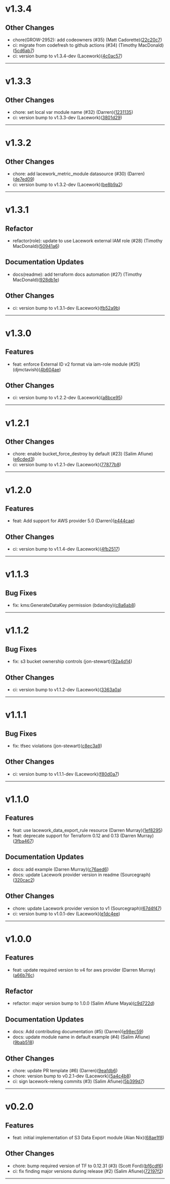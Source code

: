 # v1.3.4

## Other Changes
* chore(GROW-2952): add codeowners (#35) (Matt Cadorette)([22c20c7](https://github.com/lacework/terraform-aws-s3-data-export/commit/22c20c76ec3c26e3d1c53b48a398d32e142a9b5c))
* ci: migrate from codefresh to github actions (#34) (Timothy MacDonald)([5cd6ab7](https://github.com/lacework/terraform-aws-s3-data-export/commit/5cd6ab765103bb38c8dc5309f031f0198846c12d))
* ci: version bump to v1.3.4-dev (Lacework)([4c0ac57](https://github.com/lacework/terraform-aws-s3-data-export/commit/4c0ac573d639ab4b60781215821759adcdc24336))
---
# v1.3.3

## Other Changes
* chore: set local var module name (#32) (Darren)([1231135](https://github.com/lacework/terraform-aws-s3-data-export/commit/12311359ed8c2605a3b657c8a64731a70ea72e8a))
* ci: version bump to v1.3.3-dev (Lacework)([3801d29](https://github.com/lacework/terraform-aws-s3-data-export/commit/3801d29cccf7947d35c6e32990c99e19aaed8370))
---
# v1.3.2

## Other Changes
* chore: add lacework_metric_module datasource (#30) (Darren)([de7ed09](https://github.com/lacework/terraform-aws-s3-data-export/commit/de7ed096510faae7154903785648a7eaf4a8e1a2))
* ci: version bump to v1.3.2-dev (Lacework)([be8b9a2](https://github.com/lacework/terraform-aws-s3-data-export/commit/be8b9a2c360b770f8d44ef0622f421c75155117d))
---
# v1.3.1

## Refactor
* refactor(role): update to use Lacework external IAM role (#28) (Timothy MacDonald)([50941a6](https://github.com/lacework/terraform-aws-s3-data-export/commit/50941a618b8513441a9b243aa183de2e4b5e3a85))
## Documentation Updates
* docs(readme): add terraform docs automation (#27) (Timothy MacDonald)([928db1e](https://github.com/lacework/terraform-aws-s3-data-export/commit/928db1ebfe101211c6dfee9b4053a94c1d1fb73e))
## Other Changes
* ci: version bump to v1.3.1-dev (Lacework)([fb52a9b](https://github.com/lacework/terraform-aws-s3-data-export/commit/fb52a9be5081144b1b5b08d09eba3f4778d077e0))
---
# v1.3.0

## Features
* feat: enforce External ID v2 format via iam-role module (#25) (djmctavish)([4b604ae](https://github.com/lacework/terraform-aws-s3-data-export/commit/4b604ae195b281638f90868099fd43b4d2ff632e))
## Other Changes
* ci: version bump to v1.2.2-dev (Lacework)([a8bce95](https://github.com/lacework/terraform-aws-s3-data-export/commit/a8bce95307cb23bbe63b8f89e8935c1488dca0cc))
---
# v1.2.1

## Other Changes
* chore: enable bucket_force_destroy by default (#23) (Salim Afiune)([e6cded3](https://github.com/lacework/terraform-aws-s3-data-export/commit/e6cded3a3e2bb46e9d317b1c8c5c6d6ae4c41ab2))
* ci: version bump to v1.2.1-dev (Lacework)([77877b8](https://github.com/lacework/terraform-aws-s3-data-export/commit/77877b8ce31e0074404b06e05c7cf7cdfff184cc))
---
# v1.2.0

## Features
* feat: Add support for AWS provider 5.0 (Darren)([e444cae](https://github.com/lacework/terraform-aws-s3-data-export/commit/e444caecfb1283b574cf5a8cdb80d02696b53cc2))
## Other Changes
* ci: version bump to v1.1.4-dev (Lacework)([4fb2517](https://github.com/lacework/terraform-aws-s3-data-export/commit/4fb2517f9d839a1312063fefbd0d1b06ab8080fa))
---
# v1.1.3

## Bug Fixes
* fix: kms:GenerateDataKey permission (bdandoy)([c8a6ab8](https://github.com/lacework/terraform-aws-s3-data-export/commit/c8a6ab855e2a12ee6457b4f8acad2b15c26ee50d))
---
# v1.1.2

## Bug Fixes
* fix: s3 bucket ownership controls (jon-stewart)([92a4d14](https://github.com/lacework/terraform-aws-s3-data-export/commit/92a4d14b9781c33e84726fc1c6df96e07ce43769))
## Other Changes
* ci: version bump to v1.1.2-dev (Lacework)([3363a0a](https://github.com/lacework/terraform-aws-s3-data-export/commit/3363a0ad192d4d0e62f4287f92bd3f77ae5899a3))
---
# v1.1.1

## Bug Fixes
* fix: tfsec violations (jon-stewart)([c8ec3a9](https://github.com/lacework/terraform-aws-s3-data-export/commit/c8ec3a93bca4cbb6bf65d5fa6a6c6606fa8284a1))
## Other Changes
* ci: version bump to v1.1.1-dev (Lacework)([f80d0a7](https://github.com/lacework/terraform-aws-s3-data-export/commit/f80d0a76fc0f0a45dc9345a219b666ac0b753714))
---
# v1.1.0

## Features
* feat: use lacework_data_export_rule resource (Darren Murray)([1ef8295](https://github.com/lacework/terraform-aws-s3-data-export/commit/1ef829591062ae44fc23bc28630d590733151da7))
* feat: deprecate support for Terraform 0.12 and 0.13 (Darren Murray)([3fba467](https://github.com/lacework/terraform-aws-s3-data-export/commit/3fba4678a488b2d2df99bd9c396a1e0321eee2c7))
## Documentation Updates
* docs: add example (Darren Murray)([c76aed6](https://github.com/lacework/terraform-aws-s3-data-export/commit/c76aed60f9282f6d8a5622649a8a48bcef8dd327))
* docs: update Lacework provider version in readme (Sourcegraph)([320cac2](https://github.com/lacework/terraform-aws-s3-data-export/commit/320cac266ee32d4924377b9fca52ed4728612842))
## Other Changes
* chore: update Lacework provider version to v1 (Sourcegraph)([67d4f47](https://github.com/lacework/terraform-aws-s3-data-export/commit/67d4f47479f0b9b29bea0724de1dd11b46d08057))
* ci: version bump to v1.0.1-dev (Lacework)([e1dc4ee](https://github.com/lacework/terraform-aws-s3-data-export/commit/e1dc4eec859bd807ecb5039f01023df954d099e1))
---
# v1.0.0

## Features
* feat: update required version to v4 for aws provider (Darren Murray)([a66b76c](https://github.com/lacework/terraform-aws-s3-data-export/commit/a66b76c31177c1236a60d19c7d262f43bba89847))
## Refactor
* refactor: major version bump to 1.0.0 (Salim Afiune Maya)([c9d722d](https://github.com/lacework/terraform-aws-s3-data-export/commit/c9d722dd9bd3a79c781bac781c8961fe15d815f8))
## Documentation Updates
* docs: Add contributing documentation (#5) (Darren)([e98ec59](https://github.com/lacework/terraform-aws-s3-data-export/commit/e98ec59d0015a940d4d414235858eff2a5e56db5))
* docs: update module name in default example (#4) (Salim Afiune)([9bab518](https://github.com/lacework/terraform-aws-s3-data-export/commit/9bab5187d2e2e7d5c1b9194273d2c00b50e02492))
## Other Changes
* chore: update PR template (#6) (Darren)([9eafdb6](https://github.com/lacework/terraform-aws-s3-data-export/commit/9eafdb695ffae046e273e8b06038fa5ce52b9a71))
* chore: version bump to v0.2.1-dev (Lacework)([5a4c4b8](https://github.com/lacework/terraform-aws-s3-data-export/commit/5a4c4b81b8028a0245c842006bd8cbf34bf2b6f8))
* ci: sign lacework-releng commits (#3) (Salim Afiune)([5b399d7](https://github.com/lacework/terraform-aws-s3-data-export/commit/5b399d7725818d3cc99df4d2dc6781b7be83317c))
---
# v0.2.0

## Features
* feat: initial implementation of S3 Data Export module (Alan Nix)([68ae1f8](https://github.com/lacework/terraform-aws-s3-data-export/commit/68ae1f87f5bcc591d2f3a0a89c6645d28b563758))
## Other Changes
* chore: bump required version of TF to 0.12.31 (#3) (Scott Ford)([bf6cdf6](https://github.com/lacework/terraform-aws-s3-data-export/commit/bf6cdf68a271cc49560dd66bb60fd590b0b1328c))
* ci: fix finding major versions during release (#2) (Salim Afiune)([72197f2](https://github.com/lacework/terraform-aws-s3-data-export/commit/72197f2f20bf5d67710a2bc2d38d4844427e6d77))
---
